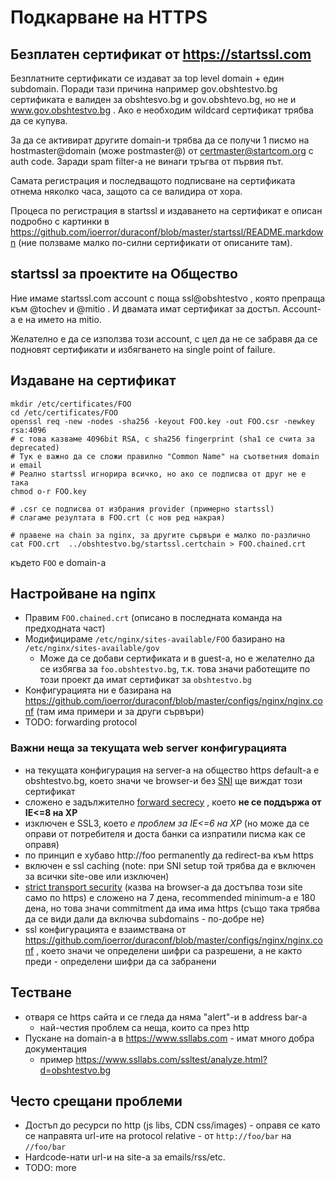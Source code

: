 # Подкарване на HTTPS


## Безплатен сертификат от https://startssl.com

Безплатните сертификати се издават за top level domain + един subdomain. Поради тази причина например gov.obshtestvo.bg сертификата е валиден за obshtesvo.bg и gov.obshtevo.bg, но не и www.gov.obshtestvo.bg . Ако е необходим wildcard сертификат трябва да се купува.

За да се активират другите domain-и трябва да се получи 1 писмо на hostmaster@domain (може postmaster@) от certmaster@startcom.org с auth code. Заради spam filter-a не винаги тръгва от първия път. 

Самата регистрация и последващото подписване на сертификата отнема няколко часа, защото са се валидира от хора.

Процеса по регистрация в startssl и издаването на сертификат е описан подробно с картинки в https://github.com/ioerror/duraconf/blob/master/startssl/README.markdown (ние ползваме малко по-силни сертификати от описаните там).


## startssl за проектите на Общество

Ние имаме startssl.com account с поща ssl@obshtestvo , която препраща към @tochev и @mitio . И двамата имат сертификат за достъп. Account-a е на името на mitio.

Желателно е да се използва този account, с цел да не се забравя да се подновят сертификати и избягването на single point of failure.


## Издаване на сертификат

```
mkdir /etc/certificates/FOO
cd /etc/certificates/FOO
openssl req -new -nodes -sha256 -keyout FOO.key -out FOO.csr -newkey rsa:4096
# с това казваме 4096bit RSA, с sha256 fingerprint (sha1 се счита за deprecated)
# Тук е важно да се сложи правилно "Common Name" на съответния domain и email
# Реално startssl игнорира всичко, но ако се подписва от друг не е така
chmod o-r FOO.key

# .csr се подписва от избрания provider (примерно startssl)
# слагаме резултата в FOO.crt (с нов ред накрая)

# правене на chain за nginx, за другите сървъри е малко по-различно
cat FOO.crt  ../obshtestvo.bg/startssl.certchain > FOO.chained.crt
```

където `FOO` е domain-a


## Настройване на ngiпx

 * Правим `FOO.chained.crt` (описано в последната команда на предходната част)
 * Модифицираме `/etc/nginx/sites-available/FOO` базирано на `/etc/nginx/sites-available/gov`
   * Може да се добави сертификата и в guest-a, но е желателно да се избягва за `foo.obshtestvo.bg`, т.к. това значи работещите по този проект да имат сертификат за `obshtestvo.bg`
 * Конфигурацията ни е базирана на https://github.com/ioerror/duraconf/blob/master/configs/nginx/nginx.conf (там има примери и за други сървъри)
 * TODO: forwarding protocol


### Важни неща за текущата web server конфигурацията

 * на текущата конфигурация на server-a на общество https default-a е obshtestvo.bg, което значи че browser-и без [SNI](http://en.wikipedia.org/wiki/Server_Name_Indication) ще виждат този сертификат
 * сложено е задължително [forward secrecy](https://en.wikipedia.org/wiki/Forward_secrecy) , което **не се поддържа от IE<=8 на XP**
 * изключен е SSL3, което *е проблем за IE<=6 на XP* (но може да се оправи от потребителя и доста банки са изпратили писма как се оправя)
 * по принцип е хубаво http://foo permanently да redirect-ва към https
 * включен е ssl caching (note: при SNI setup той трябва да е включен за всички site-ове или изключен)
 * [strict transport security](https://en.wikipedia.org/wiki/HTTP_Strict_Transport_Security) (казва на browser-a да достъпва този site само по https) е сложено на 7 дена, recommended minimum-a е 180 дена, но това значи commitment да има има https (също така трябва да се види дали да включва subdomains - по-добре не)
 * ssl конфигурацията е взаимствана от https://github.com/ioerror/duraconf/blob/master/configs/nginx/nginx.conf , което значи че определени шифри са разрешени, а не както преди - определени шифри да са забранени


## Тестване

 * отваря се https сайта и се гледа да няма "alert"-и в address bar-a
   * най-честия проблем са неща, които са през http
 * Пускане на domain-a в https://www.ssllabs.com - имат много добра документация
   * пример  https://www.ssllabs.com/ssltest/analyze.html?d=obshtestvo.bg


## Често срещани проблеми

 * Достъп до ресурси по http (js libs, CDN css/images) - оправя се като се направята url-ите на protocol relative - от `http://foo/bar` на `//foo/bar`
 * Hardcode-нати url-и на site-a за emails/rss/etc.
 * TODO: more


